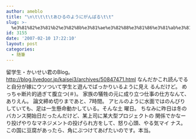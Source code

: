 ```yaml
---
author: ameblo
title: "\n\t\t\t\tあひるのようにがんばる\t\t"
slug: >-
  %e3%81%82%e3%81%b2%e3%82%8b%e3%81%ae%e3%82%88%e3%81%86%e3%81%ab%e3%81%8c%e3%82%93%e3%81%b0%e3%82%8b
id: 3155
date: '2007-02-10 17:22:10'
layout: post
categories:
  - 随筆
---
```


留学生・かいせい君のBlog。 http://blog.livedoor.jp/kaisei3/archives/50847471.html なんだかこれ読んでると自分が嫁にウソついて学生と遊んでばっかりいるように見え るんだけど。 めっちゃ断片的過ぎて腹立つ(＃)。 家族の犠牲の元に成り立つ仕事の仕方なんて、ありえん。 論文締め切りまであと、7時間。 アヒルのように水面ではのんびりしていても、足は一生懸命動かしている。そんな土 曜日。 ちなみに昨日は冬のバカンス開始日だったんだけど、某上司に某大型プロジェクトの 関係でかなーり投げやりなマネジメントの投げられ方をして、怒り心頭、やる気マイ ナス。 この国に豆腐があったら、角にぶつけてあげたいのです。本当。